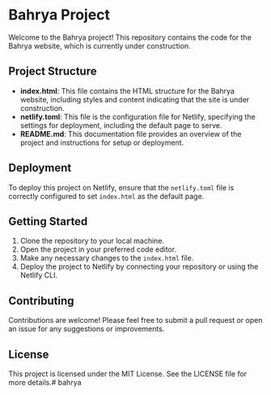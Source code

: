 # Bahrya Project

Welcome to the Bahrya project! This repository contains the code for the Bahrya website, which is currently under construction.

## Project Structure

- **index.html**: This file contains the HTML structure for the Bahrya website, including styles and content indicating that the site is under construction.
- **netlify.toml**: This file is the configuration file for Netlify, specifying the settings for deployment, including the default page to serve.
- **README.md**: This documentation file provides an overview of the project and instructions for setup or deployment.

## Deployment

To deploy this project on Netlify, ensure that the `netlify.toml` file is correctly configured to set `index.html` as the default page.

## Getting Started

1. Clone the repository to your local machine.
2. Open the project in your preferred code editor.
3. Make any necessary changes to the `index.html` file.
4. Deploy the project to Netlify by connecting your repository or using the Netlify CLI.

## Contributing

Contributions are welcome! Please feel free to submit a pull request or open an issue for any suggestions or improvements.

## License

This project is licensed under the MIT License. See the LICENSE file for more details.# bahrya
